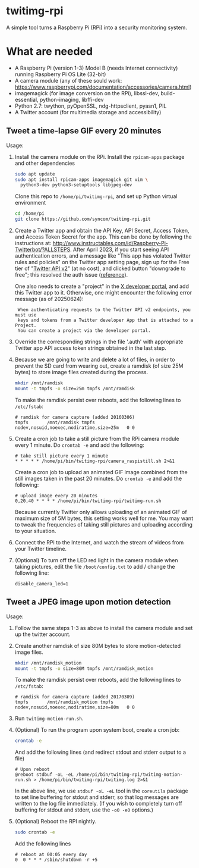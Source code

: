 # twitimg-rpi

A simple tool turns a Raspberry Pi (RPi) into a security monitoring system.

# What are needed

- A Raspberry Pi (version 1-3) Model B (needs Internet connectivity) running
  Raspberry Pi OS Lite (32-bit)
- A camera module (any of these sould work:
  <https://www.raspberrypi.com/documentation/accessories/camera.html>)
- imagemagick (for image conversion on the RPi), libssl-dev, build-essential,
  python-imaging, libffi-dev
- Python 2.7: twython, pyOpenSSL, ndg-httpsclient, pyasn1, PIL
- A Twitter account (for multimedia storage and accessibility)

## Tweet a time-lapse GIF every 20 minutes

Usage:

1. Install the camera module on the RPi. Install the `rpicam-apps` package and
   other dependencies

   ```bash
   sudo apt update
   sudo apt install rpicam-apps imagemagick git vim \
     python3-dev python3-setuptools libjpeg-dev
   ```

   Clone this repo to `/home/pi/twitimg-rpi`, and set up Python virtual
   environment

   ```bash
   cd /home/pi
   git clone https://github.com/syncom/twitimg-rpi.git
   ```


2. Create a Twitter app and obtain the API Key, API Secret, Access Token, and
   Access Token Secret for the app. This can be done by following the
   instructions at:
   <http://www.instructables.com/id/Raspberry-Pi-Twitterbot/?ALLSTEPS>. After
   April 2023, if you start seeing API authentication errors, and a message like
   "This app has violated Twitter rules and policies" on the Twitter app setting
   page, sign up for the Free tier of "[Twitter API
   v2](https://developer.x.com/en/portal/products)" (at no cost), and clicked
   button "downgrade to free"; this resolved the auth issue
   ([reference](https://twittercommunity.com/t/this-app-has-violated-twitter-rules-and-policies/191204/10)).

   One also needs to create a "project" in the [X developer
   portal](https://developer.x.com/en/portal/dashboard), and add this Twitter
   app to it. Otherwise, one might encounter the following error message (as of
   20250624):

   ```text
    When authenticating requests to the Twitter API v2 endpoints, you must use
    keys and tokens from a Twitter developer App that is attached to a Project.
    You can create a project via the developer portal.
   ```

3. Override the corresponding strings in the file '.auth' with appropriate
   Twitter app API access token strings obtained in the last step.

4. Because we are going to write and delete a lot of files, in order to prevent
   the SD card from wearing out, create a ramdisk (of size 25M bytes) to store
   image files created during the process.

   ```bash
   mkdir /mnt/ramdisk
   mount -t tmpfs -o size=25m tmpfs /mnt/ramdisk
   ```

   To make the ramdisk persist over reboots, add the following lines to
   `/etc/fstab`:

   ```text
   # ramdisk for camera capture (added 20160306)
   tmpfs       /mnt/ramdisk tmpfs   nodev,nosuid,noexec,nodiratime,size=25m   0 0
   ```

5. Create a cron job to take a still picture from the RPi camera module every 1
   minute. Do `crontab -e` and add the following:

   ```text
   # take still picture every 1 minute
   * * * * * /home/pi/bin/twitimg-rpi/camera_raspistill.sh 2>&1
   ```

   Create a cron job to upload an animated GIF image combined from the still
   images taken in the past 20 minutes. Do `crontab -e` and add the following:

   ```text
   # upload image every 20 minutes
   0,20,40 * * * * /home/pi/bin/twitimg-rpi/twitimg-run.sh
   ```

   Because currently Twitter only allows uploading of an animated GIF of maximum
   size of 5M bytes, this setting works well for me. You may want to tweak the
   frequencies of taking still pictures and uploading according to your
   situation.

6. Connect the RPi to the Internet, and watch the stream of videos from your
   Twitter timeline.

7. (Optional) To turn off the LED red light in the camera module when taking
   pictures, edit the file `/boot/config.txt` to add / change the following line:

   ```text
   disable_camera_led=1
   ```

## Tweet a JPEG image upon motion detection

Usage:

1. Follow the same steps 1-3 as above to install the camera module and set up
   the twitter account.

2. Create another ramdisk of size 80M bytes to store motion-detected image
   files.

   ```bash
   mkdir /mnt/ramdisk_motion
   mount -t tmpfs -o size=80M tmpfs /mnt/ramdisk_motion 
   ```

   To make the ramdisk persist over reboots, add the following lines to
   `/etc/fstab`:

   ```text
   # ramdisk for camera capture (added 20170309)
   tmpfs       /mnt/ramdisk_motion tmpfs   nodev,nosuid,noexec,nodiratime,size=80m   0 0
   ```

3. Run `twitimg-motion-run.sh`.

4. (Optional) To run the program upon system boot, create a cron job:

   ```bash
   crontab -e
   ```

   And add the following lines (and redirect stdout and stderr output to a file)

   ```text
   # Upon reboot
   @reboot stdbuf -oL -eL /home/pi/bin/twitimg-rpi/twitimg-motion-run.sh > /home/pi/bin/twitimg-rpi/twitimg.log 2>&1
   ```

   In the above line, we use `stdbuf -oL -eL` tool in the `coreutils` package to
   set line buffering for stdout and stderr, so that log messages are written to
   the log file immediately. (If you wish to completely turn off buffering for
   stdout and stderr, use the `-o0 -e0` options.)

5. (Optional) Reboot the RPI nightly.

   ```bash
   sudo crontab -e
   ```

   Add the following lines

   ```text
   # reboot at 00:05 every day
   0  0 * * * /sbin/shutdown -r +5 
   ```
